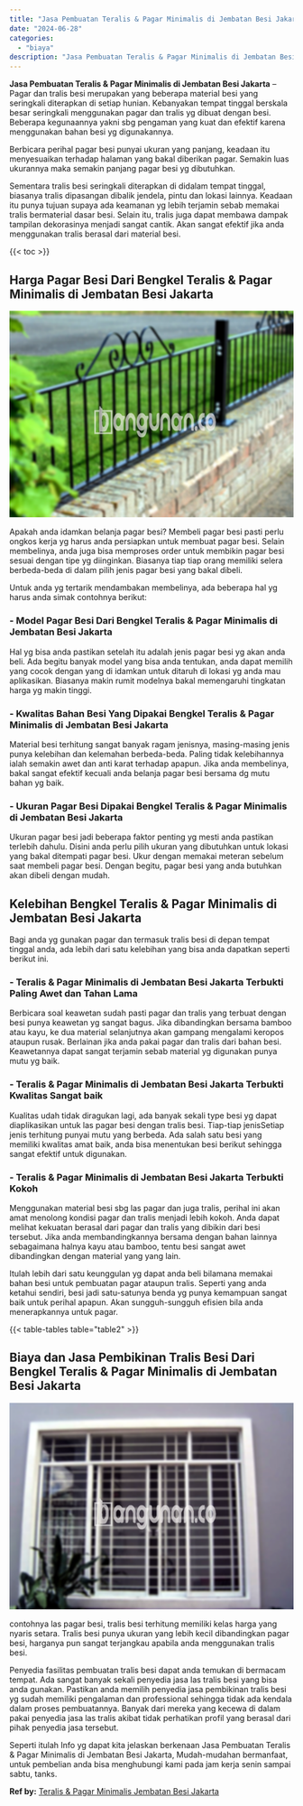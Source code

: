 ```yaml
---
title: "Jasa Pembuatan Teralis & Pagar Minimalis di Jembatan Besi Jakarta"
date: "2024-06-28"
categories: 
  - "biaya"
description: "Jasa Pembuatan Teralis & Pagar Minimalis di Jembatan Besi Jakarta. Seperti itulah Info yg dapat kita jelaskan berkenaan Jasa Pembuatan Teralis & Pagar Minima..."
---
```


**Jasa Pembuatan Teralis & Pagar Minimalis di Jembatan Besi Jakarta** – Pagar dan tralis besi merupakan yang beberapa material besi yang seringkali diterapkan di setiap hunian. Kebanyakan tempat tinggal berskala besar seringkali menggunakan pagar dan tralis yg dibuat dengan besi. Beberapa kegunaannya yakni sbg pengaman yang kuat dan efektif karena menggunakan bahan besi yg digunakannya.

Berbicara perihal pagar besi punyai ukuran yang panjang, keadaan itu menyesuaikan terhadap halaman yang bakal diberikan pagar. Semakin luas ukurannya maka semakin panjang pagar besi yg dibutuhkan.

Sementara tralis besi seringkali diterapkan di didalam tempat tinggal, biasanya tralis dipasangan dibalik jendela, pintu dan lokasi lainnya. Keadaan itu punya tujuan supaya ada keamanan yg lebih terjamin sebab memakai tralis bermaterial dasar besi. Selain itu, tralis juga dapat membawa dampak tampilan dekorasinya menjadi sangat cantik. Akan sangat efektif jika anda menggunakan tralis berasal dari material besi.

{{< toc >}}

## Harga Pagar Besi Dari Bengkel Teralis & Pagar Minimalis di Jembatan Besi Jakarta

![Jasa Pembuatan Teralis & Pagar Minimalis di Jembatan Besi Jakarta](/images/pagar-minimalis-murah-35.png)

Apakah anda idamkan belanja pagar besi? Membeli pagar besi pasti perlu ongkos kerja yg harus anda persiapkan untuk membuat pagar besi. Selain membelinya, anda juga bisa memproses order untuk membikin pagar besi sesuai dengan tipe yg diinginkan. Biasanya tiap tiap orang memiliki selera berbeda-beda di dalam pilih jenis pagar besi yang bakal dibeli.

Untuk anda yg tertarik mendambakan membelinya, ada beberapa hal yg harus anda simak contohnya berikut:
### \- Model Pagar Besi Dari Bengkel Teralis & Pagar Minimalis di Jembatan Besi Jakarta

Hal yg bisa anda pastikan setelah itu adalah jenis pagar besi yg akan anda beli. Ada begitu banyak model yang bisa anda tentukan, anda dapat memilih yang cocok dengan yang di idamkan untuk ditaruh di lokasi yg anda mau aplikasikan. Biasanya makin rumit modelnya bakal memengaruhi tingkatan harga yg makin tinggi.

### \- Kwalitas Bahan Besi Yang Dipakai Bengkel Teralis & Pagar Minimalis di Jembatan Besi Jakarta

Material besi terhitung sangat banyak ragam jenisnya, masing-masing jenis punya kelebihan dan kelemahan berbeda-beda. Paling tidak kelebihannya ialah semakin awet dan anti karat terhadap apapun. Jika anda membelinya, bakal sangat efektif kecuali anda belanja pagar besi bersama dg mutu bahan yg baik.

### \- Ukuran Pagar Besi Dipakai Bengkel Teralis & Pagar Minimalis di Jembatan Besi Jakarta

Ukuran pagar besi jadi beberapa faktor penting yg mesti anda pastikan terlebih dahulu. Disini anda perlu pilih ukuran yang dibutuhkan untuk lokasi yang bakal ditempati pagar besi. Ukur dengan memakai meteran sebelum saat membeli pagar besi. Dengan begitu, pagar besi yang anda butuhkan akan dibeli dengan mudah.

## Kelebihan Bengkel Teralis & Pagar Minimalis di Jembatan Besi Jakarta

Bagi anda yg gunakan pagar dan termasuk tralis besi di depan tempat tinggal anda, ada lebih dari satu kelebihan yang bisa anda dapatkan seperti berikut ini.

### \- Teralis & Pagar Minimalis di Jembatan Besi Jakarta Terbukti Paling Awet dan Tahan Lama

Berbicara soal keawetan sudah pasti pagar dan tralis yang terbuat dengan besi punya keawetan yg sangat bagus. Jika dibandingkan bersama bamboo atau kayu, ke dua material selanjutnya akan gampang mengalami keropos ataupun rusak. Berlainan jika anda pakai pagar dan tralis dari bahan besi. Keawetannya dapat sangat terjamin sebab material yg digunakan punya mutu yg baik.

### \- Teralis & Pagar Minimalis di Jembatan Besi Jakarta Terbukti Kwalitas Sangat baik

Kualitas udah tidak diragukan lagi, ada banyak sekali type besi yg dapat diaplikasikan untuk las pagar besi dengan tralis besi. Tiap-tiap jenisSetiap jenis terhitung punyai mutu yang berbeda. Ada salah satu besi yang memiliki kwalitas amat baik, anda bisa menentukan besi berikut sehingga sangat efektif untuk digunakan.

### \- Teralis & Pagar Minimalis di Jembatan Besi Jakarta Terbukti Kokoh

Menggunakan material besi sbg las pagar dan juga tralis, perihal ini akan amat menolong kondisi pagar dan tralis menjadi lebih kokoh. Anda dapat melihat kekuatan berasal dari pagar dan tralis yang dibikin dari besi tersebut. Jika anda membandingkannya bersama dengan bahan lainnya sebagaimana halnya kayu atau bamboo, tentu besi sangat awet dibandingkan dengan material yang yang lain.

Itulah lebih dari satu keunggulan yg dapat anda beli bilamana memakai bahan besi untuk pembuatan pagar ataupun tralis. Seperti yang anda ketahui sendiri, besi jadi satu-satunya benda yg punya kemampuan sangat baik untuk perihal apapun. Akan sungguh-sungguh efisien bila anda menerapkannya untuk pagar.

{{< table-tables table="table2" >}}

## Biaya dan Jasa Pembikinan Tralis Besi Dari Bengkel Teralis & Pagar Minimalis di Jembatan Besi Jakarta

![Jasa Pembuatan Teralis & Pagar Minimalis di Jembatan Besi Jakarta](/images/teralis-minimalis-murah-46.png)

contohnya las pagar besi, tralis besi terhitung memiliki kelas harga yang nyaris setara. Tralis besi punya ukuran yang lebih kecil dibandingkan pagar besi, harganya pun sangat terjangkau apabila anda menggunakan tralis besi.

Penyedia fasilitas pembuatan tralis besi dapat anda temukan di bermacam tempat. Ada sangat banyak sekali penyedia jasa las tralis besi yang bisa anda gunakan. Pastikan anda memilih penyedia jasa pembikinan tralis besi yg sudah memiliki pengalaman dan professional sehingga tidak ada kendala dalam proses pembuatannya. Banyak dari mereka yang kecewa di dalam pakai penyedia jasa las tralis akibat tidak perhatikan profil yang berasal dari pihak penyedia jasa tersebut.

Seperti itulah Info yg dapat kita jelaskan berkenaan Jasa Pembuatan Teralis & Pagar Minimalis di Jembatan Besi Jakarta, Mudah-mudahan bermanfaat, untuk pembelian anda bisa menghubungi kami pada jam kerja senin sampai sabtu, tanks.

**Ref by:** [Teralis & Pagar Minimalis Jembatan Besi Jakarta](https://id.wikipedia.org/wiki/Teralis)

